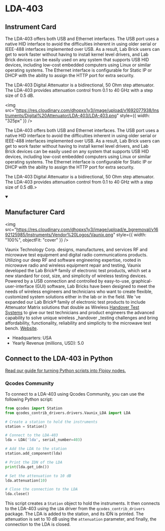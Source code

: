 
# LDA-403

## Instrument Card

<div className="flex">

<div>

The LDA-403 offers both USB and Ethernet interfaces. The USB port uses a native HID interface to avoid the difficulties inherent in using older serial or IEEE-488 interfaces implemented over USB. As a result, Lab Brick users can get to work faster without having to install kernel level drivers, and Lab Brick devices can be easily used on any system that supports USB HID devices, including low-cost embedded computers using Linux or similar operating systems. The Ethernet interface is configurable for Static IP or DHCP with the ability to assign the HTTP port for extra security.


The LDA-403 Digital Attenuator is a bidirectional, 50 Ohm step attenuator. The LDA-403 provides attenuation control from 0.1 to 40 GHz with a step size of 0.5 dB.

</div>

<img src="https://res.cloudinary.com/dhopxs1y3/image/upload/v1692077938/Instruments/Digital%20Attenuator/LDA-403/LDA-403.png" style={{ width: "325px" }} />

</div>

The LDA-403 offers both USB and Ethernet interfaces. The USB port uses a native HID interface to avoid the difficulties inherent in using older serial or IEEE-488 interfaces implemented over USB. As a result, Lab Brick users can get to work faster without having to install kernel level drivers, and Lab Brick devices can be easily used on any system that supports USB HID devices, including low-cost embedded computers using Linux or similar operating systems. The Ethernet interface is configurable for Static IP or DHCP with the ability to assign the HTTP port for extra security.


The LDA-403 Digital Attenuator is a bidirectional, 50 Ohm step attenuator. The LDA-403 provides attenuation control from 0.1 to 40 GHz with a step size of 0.5 dB.>

<details open>
<summary><h2>Manufacturer Card</h2></summary>

<img src="https://res.cloudinary.com/dhopxs1y3/image/upload/e_bgremoval/v1692125985/Instruments/Vendor%20Logos/Vaunix.png" style={{ width: "100%", objectFit: "cover" }} />

Vaunix Technology Corp. designs, manufactures, and services RF and microwave test equipment and digital radio communications products. Utilizing our deep RF and software engineering expertise, rooted in microwave radio and wireless equipment repair and testing, Vaunix developed the Lab Brick® family of electronic test products, which set a new standard for cost, size, and simplicity of wireless testing devices. Powered by a USB connection and controlled by easy-to-use, graphical-user-interface (GUI) software, Lab Bricks have been designed to meet the needs of wireless engineers and technicians who want to create flexible, customized system solutions either in the lab or in the field. We 've expanded our Lab Brick® family of electronic test products to include Attenuator Matrix solutions that double as Wireless [Handover Test Systems](https://vaunix.com/handover-test-systems/) to give our test technicians and product engineers the advanced capability to solve unique wireless _handover _testing challenges and bring affordability, functionality, reliability and simplicity to the microwave test bench. <a href="https://vaunix.com/">Website</a>.

<ul>
  <li>Headquarters: USA</li>
  <li>Yearly Revenue (millions, USD): 5.0</li>
</ul>
</details>

## Connect to the LDA-403 in Python

[Read our guide for turning Python scripts into Flojoy nodes.](https://docs.flojoy.ai/custom-nodes/creating-custom-node/)


### Qcodes Community

To connect to a LDA-403 using Qcodes Community, you can use the following Python script:

```python
from qcodes import Station
from qcodes_contrib_drivers.drivers.Vaunix_LDA import LDA

# Create a station to hold the instruments
station = Station()

# Connect to the LDA-403
lda = LDA('lda', serial_number=403)

# Add the LDA to the station
station.add_component(lda)

# Print the IDN of the LDA
print(lda.get_idn())

# Set the attenuation to 10 dB
lda.attenuation(10)

# Close the connection to the LDA
lda.close()
```

This script creates a `Station` object to hold the instruments. It then connects to the LDA-403 using the `LDA` driver from the `qcodes_contrib_drivers` package. The LDA is added to the station, and its IDN is printed. The attenuation is set to 10 dB using the `attenuation` parameter, and finally, the connection to the LDA is closed.


